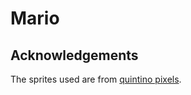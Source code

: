 # Mario

## Acknowledgements

The sprites used are from [quintino pixels](https://itch.io/profile/quintino-pixels).
